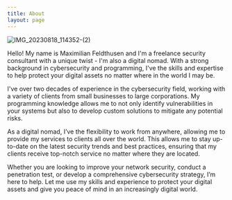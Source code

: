 ```yaml
---
title: About
layout: page
---
```


![IMG_20230818_114352-(2)](https://github.com/maximilianfeldthusen/maximilianfeldthusen.github.io/assets/96908021/e3efa8f5-2304-4cc8-b3ac-cb3c0c960765)

<p>Hello! My name is Maximilian Feldthusen and I'm a freelance security consultant with a unique twist - I'm also a digital nomad. With a strong background in cybersecurity and programming, I've the skills and expertise to help protect your digital assets no matter where in the world I may be.

I've over two decades of experience in the cybersecurity field, working with a variety of clients from small businesses to large corporations. My programming knowledge allows me to not only identify vulnerabilities in your systems but also to develop custom solutions to mitigate any potential risks.

As a digital nomad, I’ve the flexibility to work from anywhere, allowing me to provide my services to clients all over the world. This allows me to stay up-to-date on the latest security trends and best practices, ensuring that my clients receive top-notch service no matter where they are located.

Whether you are looking to improve your network security, conduct a penetration test, or develop a comprehensive cybersecurity strategy, I’m here to help. Let me use my skills and experience to protect your digital assets and give you peace of mind in an increasingly digital world.</p>



